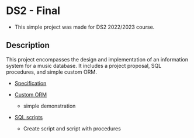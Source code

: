 # DS2 - Final

- This simple project was made for DS2 2022/2023 course.



## Description

This project encompasses the design and implementation of an information system for a music database. It includes a project proposal, SQL procedures, and simple custom ORM.

- [Specification](/specification)

- [Custom ORM](/src/main/java/min0139)
  -   simple demonstration

- [SQL scripts](/src/main/resources)
  - Create script and script with procedures
